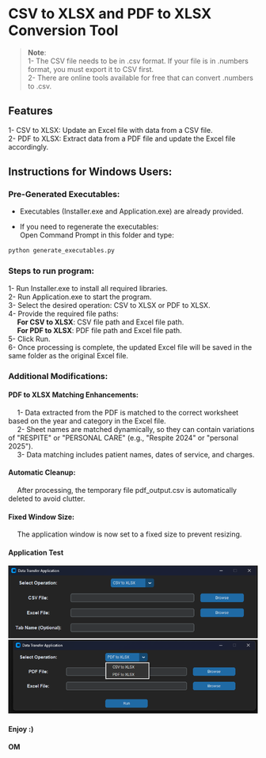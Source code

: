 # CSV to XLSX and PDF to XLSX Conversion Tool

>**Note**:<br>
>1- The CSV file needs to be in .csv format. If your file is in .numbers format, you must export it to CSV first.<br>
>2- There are online tools available for free that can convert .numbers to .csv.

## Features
1- CSV to XLSX: Update an Excel file with data from a CSV file.<br>
2- PDF to XLSX: Extract data from a PDF file and update the Excel file accordingly.

## Instructions for Windows Users:
### Pre-Generated Executables:
* Executables (Installer.exe and Application.exe) are already provided.

* If you need to regenerate the executables:<br>
Open Command Prompt in this folder and type:
```bash
python generate_executables.py
```

### Steps to run program:
1- Run Installer.exe to install all required libraries.<br>
2- Run Application.exe to start the program.<br>
3- Select the desired operation: CSV to XLSX or PDF to XLSX.<br>
4- Provide the required file paths:<br>
&emsp; **For CSV to XLSX**: CSV file path and Excel file path.<br>
&emsp; **For PDF to XLSX**: PDF file path and Excel file path.<br>
5- Click Run.<br>
6- Once processing is complete, the updated Excel file will be saved in the same folder as the original Excel file.<br>

### Additional Modifications:
#### PDF to XLSX Matching Enhancements:
&emsp; 1- Data extracted from the PDF is matched to the correct worksheet based on the year and category in the Excel file.<br>
&emsp; 2- Sheet names are matched dynamically, so they can contain variations of "RESPITE" or "PERSONAL CARE" (e.g., "Respite 2024" or "personal 2025").<br>
&emsp; 3- Data matching includes patient names, dates of service, and charges.<br>

#### Automatic Cleanup:
&emsp; After processing, the temporary file pdf_output.csv is automatically deleted to avoid clutter.<br>

#### Fixed Window Size:
&emsp; The application window is now set to a fixed size to prevent resizing.<br>

#### Application Test
![CSV to XLSX Option](https://github.com/omarmustafa130/csv-data-to-xlsx/blob/main/Assets/Application_test.png)
![PDF to XLSX Option](https://github.com/omarmustafa130/csv-data-to-xlsx/blob/main/Assets/Application_test2.png)



#### Enjoy :)
<b>OM<br><b>

